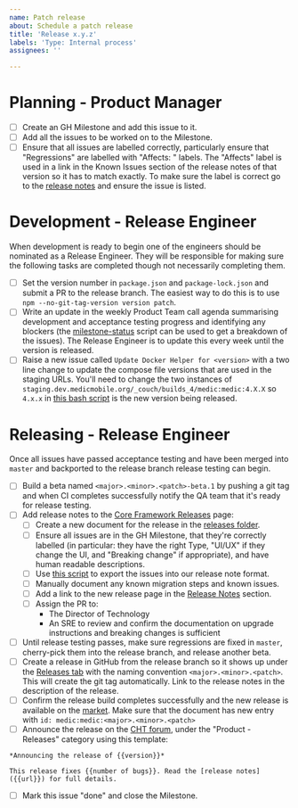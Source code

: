 ```yaml
---
name: Patch release
about: Schedule a patch release
title: 'Release x.y.z'
labels: 'Type: Internal process'
assignees: ''

---
```


# Planning - Product Manager

- [ ] Create an GH Milestone and add this issue to it.
- [ ] Add all the issues to be worked on to the Milestone.
- [ ] Ensure that all issues are labelled correctly, particularly ensure that "Regressions" are labelled with "Affects: <version>" labels. The "Affects" label is used in a link in the Known Issues section of the release notes of that version so it has to match exactly. To make sure the label is correct go to the [release notes](https://docs.communityhealthtoolkit.org/core/releases/#release-notes) and ensure the issue is listed.

# Development - Release Engineer

When development is ready to begin one of the engineers should be nominated as a Release Engineer. They will be responsible for making sure the following tasks are completed though not necessarily completing them.

- [ ] Set the version number in `package.json` and `package-lock.json` and submit a PR to the release branch. The easiest way to do this is to use `npm --no-git-tag-version version patch`.
- [ ] Write an update in the weekly Product Team call agenda summarising development and acceptance testing progress and identifying any blockers (the [milestone-status](https://github.com/medic/support-scripts/tree/master/milestone-status) script can be used to get a breakdown of the issues). The Release Engineer is to update this every week until the version is released.
- [ ] Raise a new issue called `Update Docker Helper for <version>` with a two line change to update the compose file versions that are used in the staging URLs. You'll need to change the two instances of `staging.dev.medicmobile.org/_couch/builds_4/medic:medic:4.X.X` so `4.x.x` in [this bash script](https://github.com/medic/cht-core/blob/master/scripts/docker-helper-4.x/cht-docker-compose.sh) is the new version being released.

# Releasing - Release Engineer

Once all issues have passed acceptance testing and have been merged into `master` and backported to the release branch release testing can begin.

- [ ] Build a beta named `<major>.<minor>.<patch>-beta.1` by pushing a git tag and when CI completes successfully notify the QA team that it's ready for release testing.
- [ ] Add release notes to the [Core Framework Releases](https://docs.communityhealthtoolkit.org/core/releases/) page:
    - [ ] Create a new document for the release in the [releases folder](https://github.com/medic/cht-docs/tree/main/content/en/core/releases).
    - [ ] Ensure all issues are in the GH Milestone, that they're correctly labelled (in particular: they have the right Type, "UI/UX" if they change the UI, and "Breaking change" if appropriate), and have human readable descriptions.
    - [ ] Use [this script](https://github.com/medic/cht-core/blob/master/scripts/release-notes) to export the issues into our release note format.
    - [ ] Manually document any known migration steps and known issues.
    - [ ] Add a link to the new release page in the [Release Notes](https://docs.communityhealthtoolkit.org/core/releases/#release-notes) section.
    - [ ] Assign the PR to:
        - The Director of Technology
        - An SRE to review and confirm the documentation on upgrade instructions and breaking changes is sufficient
- [ ] Until release testing passes, make sure regressions are fixed in `master`, cherry-pick them into the release branch, and release another beta.
- [ ] Create a release in GitHub from the release branch so it shows up under the [Releases tab](https://github.com/medic/cht-core/releases) with the naming convention `<major>.<minor>.<patch>`. This will create the git tag automatically. Link to the release notes in the description of the release.
- [ ] Confirm the release build completes successfully and the new release is available on the [market](https://staging.dev.medicmobile.org/builds_4/releases). Make sure that the document has new entry with `id: medic:medic:<major>.<minor>.<patch>`
- [ ] Announce the release on the [CHT forum](https://forum.communityhealthtoolkit.org/), under the "Product - Releases" category using this template:
```
*Announcing the release of {{version}}*

This release fixes {{number of bugs}}. Read the [release notes]({{url}}) for full details.
```
- [ ] Mark this issue "done" and close the Milestone.
